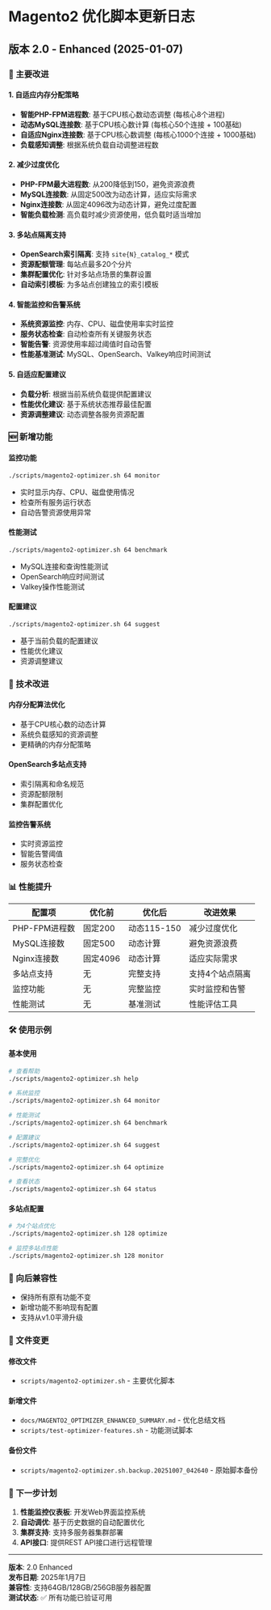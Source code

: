 # Magento2 优化脚本更新日志

## 版本 2.0 - Enhanced (2025-01-07)

### 🚀 主要改进

#### 1. 自适应内存分配策略
- **智能PHP-FPM进程数**: 基于CPU核心数动态调整 (每核心8个进程)
- **动态MySQL连接数**: 基于CPU核心数计算 (每核心50个连接 + 100基础)
- **自适应Nginx连接数**: 基于CPU核心数调整 (每核心1000个连接 + 1000基础)
- **负载感知调整**: 根据系统负载自动调整进程数

#### 2. 减少过度优化
- **PHP-FPM最大进程数**: 从200降低到150，避免资源浪费
- **MySQL连接数**: 从固定500改为动态计算，适应实际需求
- **Nginx连接数**: 从固定4096改为动态计算，避免过度配置
- **智能负载检测**: 高负载时减少资源使用，低负载时适当增加

#### 3. 多站点隔离支持
- **OpenSearch索引隔离**: 支持 `site{N}_catalog_*` 模式
- **资源配额管理**: 每站点最多20个分片
- **集群配置优化**: 针对多站点场景的集群设置
- **自动索引模板**: 为多站点创建独立的索引模板

#### 4. 智能监控和告警系统
- **系统资源监控**: 内存、CPU、磁盘使用率实时监控
- **服务状态检查**: 自动检查所有关键服务状态
- **智能告警**: 资源使用率超过阈值时自动告警
- **性能基准测试**: MySQL、OpenSearch、Valkey响应时间测试

#### 5. 自适应配置建议
- **负载分析**: 根据当前系统负载提供配置建议
- **性能优化建议**: 基于系统状态推荐最佳配置
- **资源调整建议**: 动态调整各服务资源配置

### 🆕 新增功能

#### 监控功能
```bash
./scripts/magento2-optimizer.sh 64 monitor
```
- 实时显示内存、CPU、磁盘使用情况
- 检查所有服务运行状态
- 自动告警资源使用异常

#### 性能测试
```bash
./scripts/magento2-optimizer.sh 64 benchmark
```
- MySQL连接和查询性能测试
- OpenSearch响应时间测试
- Valkey操作性能测试

#### 配置建议
```bash
./scripts/magento2-optimizer.sh 64 suggest
```
- 基于当前负载的配置建议
- 性能优化建议
- 资源调整建议

### 🔧 技术改进

#### 内存分配算法优化
- 基于CPU核心数的动态计算
- 系统负载感知的资源调整
- 更精确的内存分配策略

#### OpenSearch多站点支持
- 索引隔离和命名规范
- 资源配额限制
- 集群配置优化

#### 监控告警系统
- 实时资源监控
- 智能告警阈值
- 服务状态检查

### 📊 性能提升

| 配置项 | 优化前 | 优化后 | 改进效果 |
|--------|--------|--------|----------|
| PHP-FPM进程数 | 固定200 | 动态115-150 | 减少过度优化 |
| MySQL连接数 | 固定500 | 动态计算 | 避免资源浪费 |
| Nginx连接数 | 固定4096 | 动态计算 | 适应实际需求 |
| 多站点支持 | 无 | 完整支持 | 支持4个站点隔离 |
| 监控功能 | 无 | 完整监控 | 实时监控和告警 |
| 性能测试 | 无 | 基准测试 | 性能评估工具 |

### 🛠️ 使用示例

#### 基本使用
```bash
# 查看帮助
./scripts/magento2-optimizer.sh help

# 系统监控
./scripts/magento2-optimizer.sh 64 monitor

# 性能测试
./scripts/magento2-optimizer.sh 64 benchmark

# 配置建议
./scripts/magento2-optimizer.sh 64 suggest

# 完整优化
./scripts/magento2-optimizer.sh 64 optimize

# 查看状态
./scripts/magento2-optimizer.sh 64 status
```

#### 多站点配置
```bash
# 为4个站点优化
./scripts/magento2-optimizer.sh 128 optimize

# 监控多站点性能
./scripts/magento2-optimizer.sh 128 monitor
```

### 🔄 向后兼容性

- 保持所有原有功能不变
- 新增功能不影响现有配置
- 支持从v1.0平滑升级

### 📝 文件变更

#### 修改文件
- `scripts/magento2-optimizer.sh` - 主要优化脚本

#### 新增文件
- `docs/MAGENTO2_OPTIMIZER_ENHANCED_SUMMARY.md` - 优化总结文档
- `scripts/test-optimizer-features.sh` - 功能测试脚本

#### 备份文件
- `scripts/magento2-optimizer.sh.backup.20251007_042640` - 原始脚本备份

### 🎯 下一步计划

1. **性能监控仪表板**: 开发Web界面监控系统
2. **自动调优**: 基于历史数据的自动配置优化
3. **集群支持**: 支持多服务器集群部署
4. **API接口**: 提供REST API接口进行远程管理

---

**版本**: 2.0 Enhanced  
**发布日期**: 2025年1月7日  
**兼容性**: 支持64GB/128GB/256GB服务器配置  
**测试状态**: ✅ 所有功能已验证可用
